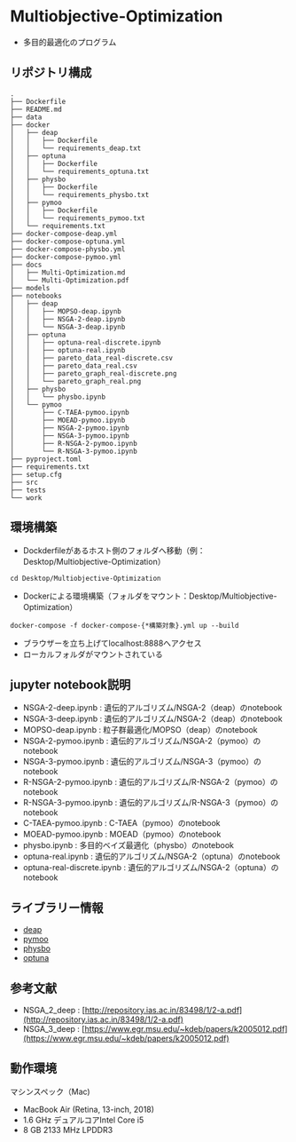 # Multiobjective-Optimization
* 多目的最適化のプログラム

## リポジトリ構成
```
.
├── Dockerfile
├── README.md
├── data
├── docker
│   ├── deap
│   │   ├── Dockerfile
│   │   └── requirements_deap.txt
│   ├── optuna
│   │   ├── Dockerfile
│   │   └── requirements_optuna.txt
│   ├── physbo
│   │   ├── Dockerfile
│   │   └── requirements_physbo.txt
│   ├── pymoo
│   │   ├── Dockerfile
│   │   └── requirements_pymoo.txt
│   └── requirements.txt
├── docker-compose-deap.yml
├── docker-compose-optuna.yml
├── docker-compose-physbo.yml
├── docker-compose-pymoo.yml
├── docs
│   ├── Multi-Optimization.md
│   └── Multi-Optimization.pdf
├── models
├── notebooks
│   ├── deap
│   │   ├── MOPSO-deap.ipynb
│   │   ├── NSGA-2-deap.ipynb
│   │   └── NSGA-3-deap.ipynb
│   ├── optuna
│   │   ├── optuna-real-discrete.ipynb
│   │   ├── optuna-real.ipynb
│   │   ├── pareto_data_real-discrete.csv
│   │   ├── pareto_data_real.csv
│   │   ├── pareto_graph_real-discrete.png
│   │   └── pareto_graph_real.png
│   ├── physbo
│   │   └── physbo.ipynb
│   └── pymoo
│       ├── C-TAEA-pymoo.ipynb
│       ├── MOEAD-pymoo.ipynb
│       ├── NSGA-2-pymoo.ipynb
│       ├── NSGA-3-pymoo.ipynb
│       ├── R-NSGA-2-pymoo.ipynb
│       └── R-NSGA-3-pymoo.ipynb
├── pyproject.toml
├── requirements.txt
├── setup.cfg
├── src
├── tests
└── work
```

## 環境構築

* Dockderfileがあるホスト側のフォルダへ移動（例：Desktop/Multiobjective-Optimization）
```
cd Desktop/Multiobjective-Optimization
```

* Dockerによる環境構築（フォルダをマウント：Desktop/Multiobjective-Optimization）
```
docker-compose -f docker-compose-{*構築対象}.yml up --build
```

* ブラウザーを立ち上げてlocalhost:8888へアクセス
* ローカルフォルダがマウントされている

## jupyter notebook説明
* NSGA-2-deep.ipynb : 遺伝的アルゴリズム/NSGA-2（deap）のnotebook
* NSGA-3-deep.ipynb : 遺伝的アルゴリズム/NSGA-2（deap）のnotebook
* MOPSO-deap.ipynb : 粒子群最適化/MOPSO（deap）のnotebook
* NSGA-2-pymoo.ipynb : 遺伝的アルゴリズム/NSGA-2（pymoo）のnotebook
* NSGA-3-pymoo.ipynb : 遺伝的アルゴリズム/NSGA-3（pymoo）のnotebook
* R-NSGA-2-pymoo.ipynb : 遺伝的アルゴリズム/R-NSGA-2（pymoo）のnotebook
* R-NSGA-3-pymoo.ipynb : 遺伝的アルゴリズム/R-NSGA-3（pymoo）のnotebook
* C-TAEA-pymoo.ipynb : C-TAEA（pymoo）のnotebook
* MOEAD-pymoo.ipynb : MOEAD（pymoo）のnotebook
* physbo.ipynb : 多目的ベイズ最適化（physbo）のnotebook
* optuna-real.ipynb : 遺伝的アルゴリズム/NSGA-2（optuna）のnotebook
* optuna-real-discrete.ipynb : 遺伝的アルゴリズム/NSGA-2（optuna）のnotebook

## ライブラリー情報
* [deap](https://github.com/DEAP/deap)
* [pymoo](https://github.com/msu-coinlab/pymoo)
* [physbo](https://github.com/issp-center-dev/PHYSBO)
* [optuna](https://github.com/optuna/optuna)

## 参考文献
* NSGA_2_deep : [http://repository.ias.ac.in/83498/1/2-a.pdf](http://repository.ias.ac.in/83498/1/2-a.pdf)
* NSGA_3_deep : [https://www.egr.msu.edu/~kdeb/papers/k2005012.pdf](https://www.egr.msu.edu/~kdeb/papers/k2005012.pdf)


## 動作環境
マシンスペック（Mac)
- MacBook Air (Retina, 13-inch, 2018)
- 1.6 GHz デュアルコアIntel Core i5
- 8 GB 2133 MHz LPDDR3
